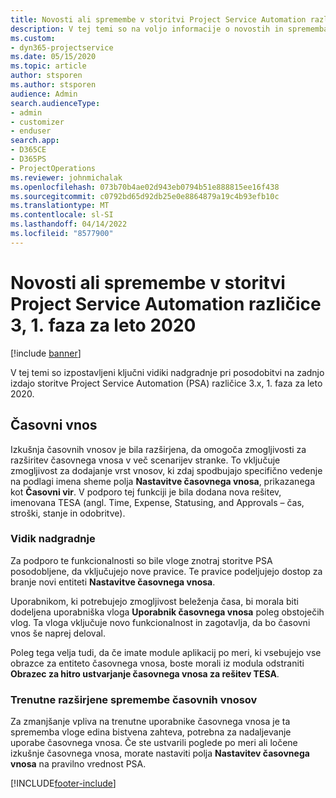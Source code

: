 ```yaml
---
title: Novosti ali spremembe v storitvi Project Service Automation različice 3.x, 1. faza za leto 2020
description: V tej temi so na voljo informacije o novostih in spremembah v storitvi Project Service Automation različice 3, 1. faza za leto 2020.
ms.custom:
- dyn365-projectservice
ms.date: 05/15/2020
ms.topic: article
author: stsporen
ms.author: stsporen
audience: Admin
search.audienceType:
- admin
- customizer
- enduser
search.app:
- D365CE
- D365PS
- ProjectOperations
ms.reviewer: johnmichalak
ms.openlocfilehash: 073b70b4ae02d943eb0794b51e888815ee16f438
ms.sourcegitcommit: c0792bd65d92db25e0e8864879a19c4b93efb10c
ms.translationtype: MT
ms.contentlocale: sl-SI
ms.lasthandoff: 04/14/2022
ms.locfileid: "8577900"
---
```

# <a name="whats-new-or-changed-in-project-service-automation-version-3-wave-1-2020"></a>Novosti ali spremembe v storitvi Project Service Automation različice 3, 1. faza za leto 2020

[!include [banner](../includes/psa-now-project-operations.md)]

V tej temi so izpostavljeni ključni vidiki nadgradnje pri posodobitvi na zadnjo izdajo storitve Project Service Automation (PSA) različice 3.x, 1. faza za leto 2020.

## <a name="time-entry"></a>Časovni vnos
Izkušnja časovnih vnosov je bila razširjena, da omogoča zmogljivosti za razširitev časovnega vnosa v več scenarijev stranke. To vključuje zmogljivost za dodajanje vrst vnosov, ki zdaj spodbujajo specifično vedenje na podlagi imena sheme polja **Nastavitve časovnega vnosa**, prikazanega kot **Časovni vir**. V podporo tej funkciji je bila dodana nova rešitev, imenovana TESA (angl. Time, Expense, Statusing, and Approvals – čas, stroški, stanje in odobritve).

### <a name="upgrade-consideration"></a>Vidik nadgradnje
Za podporo te funkcionalnosti so bile vloge znotraj storitve PSA posodobljene, da vključujejo nove pravice. Te pravice podeljujejo dostop za branje novi entiteti **Nastavitve časovnega vnosa**.

Uporabnikom, ki potrebujejo zmogljivost beleženja časa, bi morala biti dodeljena uporabniška vloga **Uporabnik časovnega vnosa** poleg obstoječih vlog. Ta vloga vključuje novo funkcionalnost in zagotavlja, da bo časovni vnos še naprej deloval.

Poleg tega velja tudi, da če imate module aplikacij po meri, ki vsebujejo vse obrazce za entiteto časovnega vnosa, boste morali iz modula odstraniti **Obrazec za hitro ustvarjanje časovnega vnosa za rešitev TESA**.

### <a name="currently-extended-time-entry-changes"></a>Trenutne razširjene spremembe časovnih vnosov
Za zmanjšanje vpliva na trenutne uporabnike časovnega vnosa je ta sprememba vloge edina bistvena zahteva, potrebna za nadaljevanje uporabe časovnega vnosa. Če ste ustvarili poglede po meri ali ločene izkušnje časovnega vnosa, morate nastaviti polja **Nastavitev časovnega vnosa** na pravilno vrednost PSA.


[!INCLUDE[footer-include](../includes/footer-banner.md)]
